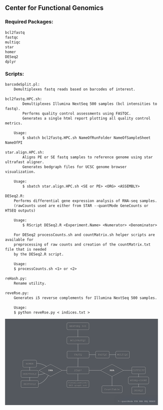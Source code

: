 ## Center for Functional Genomics

### Required Packages:
    bcl2fastq
    fastqc
    multiqc
    star
    homer
    DESeq2
    dplyr

### Scripts: 

    barcodeSplit.pl: 
        Demultiplexes fastq reads based on barcodes of interest.
    
    bcl2fastq.HPC.sh:
            Demultiplexes Illumina NextSeq 500 samples (bcl intensities to fastq).
            Performs quality control assessments using FASTQC. 
            Generates a single html report plotting all quality control metrics.
        
        Usage: 
            $ sbatch bcl2fastq.HPC.sh NameOfRunFolder NameOfSampleSheet NameOfPI         
                           
    star.align.HPC.sh: 
            Aligns PE or SE fastq samples to reference genome using star ultrafast aligner. 
            Generates bedgraph files for UCSC genome browser visualization. 
        
        Usage: 
            $ sbatch star.align.HPC.sh <SE or PE> <ORG> <ASSEMBLY> 
    
    DESeq2.R:
        Performs differential gene expression analysis of RNA-seq samples. 
        (rawCounts used are either from STAR --quantMode GeneCounts or HTSEQ outputs)
        
        Usage: 
            $ RScript DESeq2.R <Experiment.Name> <Numerator> <Denominator>
        
        For DESeq2 processCounts.sh and countMatrix.sh helper scripts are available for 
        preprocessing of raw counts and creation of the countMatrix.txt file that is needed 
        by the DESeq2.R script. 
        
        Usage: 
        $ processCounts.sh <1> or <2>

    reHash.py:
        Rename utility.

    reveRse.py:
        Generates i5 reverse complements for Illumina NextSeq 500 samples. 
        
        Usage: 
        $ python reveRse.py < indices.txt > 


![Screenshot](workflow.png)



    
